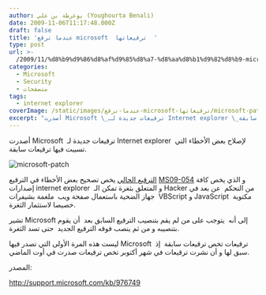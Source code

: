 ```yaml
---
author: يوغرطة بن علي (Youghourta Benali)
date: 2009-11-06T11:17:48.000Z
draft: false
title: 'عندما ترقع microsoft  ترقيعاتها  '
type: post
url: >-
  /2009/11/%d8%b9%d9%86%d8%af%d9%85%d8%a7-%d8%aa%d8%b1%d9%82%d8%b9-microsoft-%d8%aa%d8%b1%d9%82%d9%8a%d8%b9%d8%a7%d8%aa%d9%87%d8%a7/
categories:
  - Microsoft
  - Security
  - متصفحات
tags:
  - internet explorer
coverImage: /static/images/عندما-ترقع-microsoft-ترقيعاتها/microsoft-patch.jpg
excerpt: "أصدرت Microsoft \_ترقيعات جديدة لـ Internet explorer \_لإصلاح بعض الأخطاء التي تسببت فيها ترقيعات سابقة.\n\n![microsoft-patch](/static/images/عندما-ترقع-microsoft-ترقيعاتها/microsoft-patch.jpg)\n\n[الترقيع الحالي](http://support.microsoft.com/kb/976749) يخص تصحيح بعض الأخطاء في الترقيع [MS09-054](http://www.microsoft.com/france/technet/security/bulletin/ms09-054.mspx) و الذي يخص كافة إصدارات internet explorer\_ و المتعلق بثغرة تمكن الـ Hacker من التحكم\_ عن بعد"
---
```

أصدرت Microsoft  ترقيعات جديدة لـ Internet explorer  لإصلاح بعض الأخطاء التي تسببت فيها ترقيعات سابقة.

![microsoft-patch](/static/images/عندما-ترقع-microsoft-ترقيعاتها/microsoft-patch.jpg)

[الترقيع الحالي](http://support.microsoft.com/kb/976749) يخص تصحيح بعض الأخطاء في الترقيع [MS09-054](http://www.microsoft.com/france/technet/security/bulletin/ms09-054.mspx) و الذي يخص كافة إصدارات internet explorer  و المتعلق بثغرة تمكن الـ Hacker من التحكم  عن بعد في جهاز الضحية باستعمال صفحة ويب  ملغمة بشيفرات  VBScript و JavaScript  مكتوبة خصيصا لاستثمار الثغرة.

تشير Microsoft إلى أنه  يتوجب على من لم يقم بتنصيب الترقيع السابق بعد  أن يقوم بتنصيبه و من ثم ينصب فوقه الترقيع الجديد  حتى تسد الثغرة.

ليست هذه المرة الأولى التي تصدر فيها Microsoft  ترقيعات تخص ترقيعات سابقة  إذ سبق لها و أن نشرت ترقيعات في شهر أكتوبر تخص ترقيعات صدرت في أوت الماضي.

المصدر:

<http://support.microsoft.com/kb/976749>

